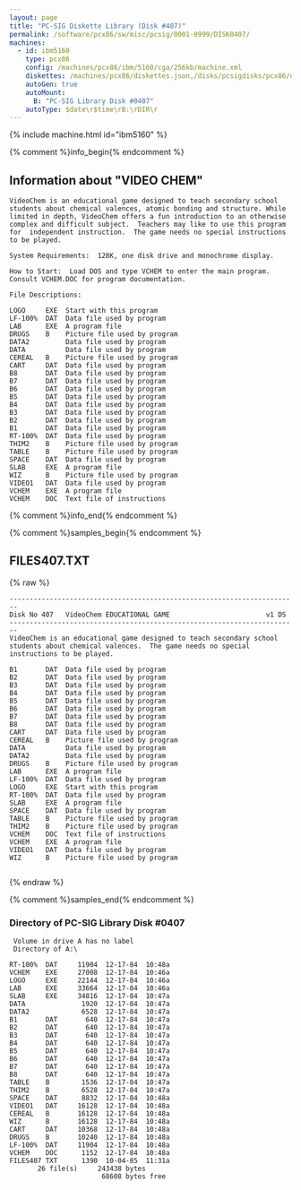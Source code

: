 ```yaml
---
layout: page
title: "PC-SIG Diskette Library (Disk #407)"
permalink: /software/pcx86/sw/misc/pcsig/0001-0999/DISK0407/
machines:
  - id: ibm5160
    type: pcx86
    config: /machines/pcx86/ibm/5160/cga/256kb/machine.xml
    diskettes: /machines/pcx86/diskettes.json,/disks/pcsigdisks/pcx86/diskettes.json
    autoGen: true
    autoMount:
      B: "PC-SIG Library Disk #0407"
    autoType: $date\r$time\rB:\rDIR\r
---
```


{% include machine.html id="ibm5160" %}

{% comment %}info_begin{% endcomment %}

## Information about "VIDEO CHEM"

    VideoChem is an educational game designed to teach secondary school
    students about chemical valences, atomic bonding and structure. While
    limited in depth, VideoChem offers a fun introduction to an otherwise
    complex and difficult subject.  Teachers may like to use this program
    for  independent instruction.  The game needs no special instructions
    to be played.
    
    System Requirements:  128K, one disk drive and monochrome display.
    
    How to Start:  Load DOS and type VCHEM to enter the main program.
    Consult VCHEM.DOC for program documentation.
    
    File Descriptions:
    
    LOGO     EXE  Start with this program
    LF-100%  DAT  Data file used by program
    LAB      EXE  A program file
    DRUGS    B    Picture file used by program
    DATA2         Data file used by program
    DATA          Data file used by program
    CEREAL   B    Picture file used by program
    CART     DAT  Data file used by program
    B8       DAT  Data file used by program
    B7       DAT  Data file used by program
    B6       DAT  Data file used by program
    B5       DAT  Data file used by program
    B4       DAT  Data file used by program
    B3       DAT  Data file used by program
    B2       DAT  Data file used by program
    B1       DAT  Data file used by program
    RT-100%  DAT  Data file used by program
    THIM2    B    Picture file used by program
    TABLE    B    Picture file used by program
    SPACE    DAT  Data file used by program
    SLAB     EXE  A program file
    WIZ      B    Picture file used by program
    VIDEO1   DAT  Data file used by program
    VCHEM    EXE  A program file
    VCHEM    DOC  Text file of instructions
{% comment %}info_end{% endcomment %}

{% comment %}samples_begin{% endcomment %}

## FILES407.TXT

{% raw %}
```
------------------------------------------------------------------------
Disk No 407   VideoChem EDUCATIONAL GAME                        v1 DS
------------------------------------------------------------------------
VideoChem is an educational game designed to teach secondary school
students about chemical valences.  The game needs no special
instructions to be played.
 
B1       DAT  Data file used by program
B2       DAT  Data file used by program
B3       DAT  Data file used by program
B4       DAT  Data file used by program
B5       DAT  Data file used by program
B6       DAT  Data file used by program
B7       DAT  Data file used by program
B8       DAT  Data file used by program
CART     DAT  Data file used by program
CEREAL   B    Picture file used by program
DATA          Data file used by program
DATA2         Data file used by program
DRUGS    B    Picture file used by program
LAB      EXE  A program file
LF-100%  DAT  Data file used by program
LOGO     EXE  Start with this program
RT-100%  DAT  Data file used by program
SLAB     EXE  A program file
SPACE    DAT  Data file used by program
TABLE    B    Picture file used by program
THIM2    B    Picture file used by program
VCHEM    DOC  Text file of instructions
VCHEM    EXE  A program file
VIDEO1   DAT  Data file used by program
WIZ      B    Picture file used by program
 
```
{% endraw %}

{% comment %}samples_end{% endcomment %}

### Directory of PC-SIG Library Disk #0407

     Volume in drive A has no label
     Directory of A:\

    RT-100%  DAT     11904  12-17-84  10:48a
    VCHEM    EXE     27008  12-17-84  10:46a
    LOGO     EXE     22144  12-17-84  10:46a
    LAB      EXE     33664  12-17-84  10:46a
    SLAB     EXE     34816  12-17-84  10:47a
    DATA              1920  12-17-84  10:47a
    DATA2             6528  12-17-84  10:47a
    B1       DAT       640  12-17-84  10:47a
    B2       DAT       640  12-17-84  10:47a
    B3       DAT       640  12-17-84  10:47a
    B4       DAT       640  12-17-84  10:47a
    B5       DAT       640  12-17-84  10:47a
    B6       DAT       640  12-17-84  10:47a
    B7       DAT       640  12-17-84  10:47a
    B8       DAT       640  12-17-84  10:47a
    TABLE    B        1536  12-17-84  10:47a
    THIM2    B        6528  12-17-84  10:47a
    SPACE    DAT      8832  12-17-84  10:48a
    VIDEO1   DAT     16128  12-17-84  10:48a
    CEREAL   B       16128  12-17-84  10:48a
    WIZ      B       16128  12-17-84  10:48a
    CART     DAT     10368  12-17-84  10:48a
    DRUGS    B       10240  12-17-84  10:48a
    LF-100%  DAT     11904  12-17-84  10:48a
    VCHEM    DOC      1152  12-17-84  10:48a
    FILES407 TXT      1390  10-04-85  11:31a
           26 file(s)     243438 bytes
                           68608 bytes free
